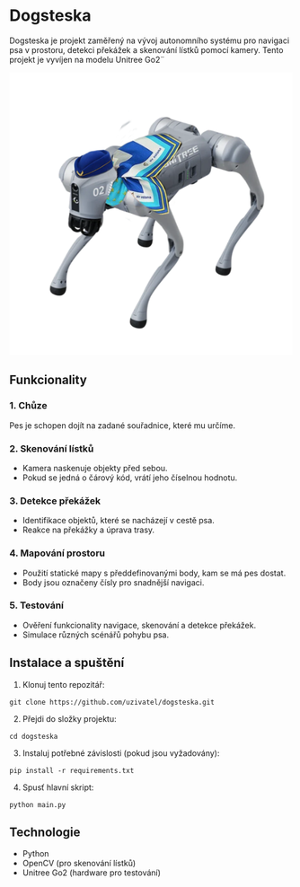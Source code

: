 # Dogsteska

Dogsteska je projekt zaměřený na vývoj autonomního systému pro navigaci psa v prostoru, detekci překážek a skenování lístků pomocí kamery. Tento projekt je vyvíjen na modelu Unitree Go2¨

![Dogstestka](images/Picture1.png)

## Funkcionality

### 1. Chůze
Pes je schopen dojít na zadané souřadnice, které mu určíme.

### 2. Skenování lístků
- Kamera naskenuje objekty před sebou.
- Pokud se jedná o čárový kód, vrátí jeho číselnou hodnotu.

### 3. Detekce překážek
- Identifikace objektů, které se nacházejí v cestě psa.
- Reakce na překážky a úprava trasy.

### 4. Mapování prostoru
- Použití statické mapy s předdefinovanými body, kam se má pes dostat.
- Body jsou označeny čísly pro snadnější navigaci.

### 5. Testování
- Ověření funkcionality navigace, skenování a detekce překážek.
- Simulace různých scénářů pohybu psa.

## Instalace a spuštění

1. Klonuj tento repozitář:

```
git clone https://github.com/uzivatel/dogsteska.git
```

2. Přejdi do složky projektu:

```
cd dogsteska
```

3. Instaluj potřebné závislosti (pokud jsou vyžadovány):

```
pip install -r requirements.txt
```

4. Spusť hlavní skript:

```
python main.py
```

## Technologie
- Python
- OpenCV (pro skenování lístků)
- Unitree Go2 (hardware pro testování)
